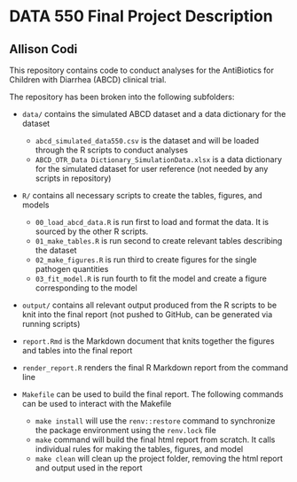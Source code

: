 # DATA 550 Final Project Description
## Allison Codi

This repository contains code to conduct analyses for the AntiBiotics for Children with Diarrhea (ABCD) clinical trial. 

The repository has been broken into the following subfolders:

- `data/` contains the simulated ABCD dataset and a data dictionary for the dataset
	- `abcd_simulated_data550.csv` is the dataset and will be loaded through the R scripts to conduct analyses
	- `ABCD_OTR_Data Dictionary_SimulationData.xlsx` is a data dictionary for the simulated dataset for user reference (not needed by any scripts in repository)
	
- `R/` contains all necessary scripts to create the tables, figures, and models
	- `00_load_abcd_data.R` is run first to load and format the data. It is sourced by the other R scripts. 
	- `01_make_tables.R` is run second to create relevant tables describing the dataset
	- `02_make_figures.R` is run third to create figures for the single pathogen quantities
	- `03_fit_model.R` is run fourth to fit the model and create a figure corresponding to the model
	
- `output/` contains all relevant output produced from the R scripts to be knit into the final report (not pushed to GitHub, can be generated via running scripts)
	
- `report.Rmd` is the Markdown document that knits together the figures and tables into the final report

- `render_report.R` renders the final R Markdown report from the command line

- `Makefile` can be used to build the final report. The following commands can be used to interact with the Makefile
  - `make install` will use the `renv::restore` command to synchronize the package environment using the `renv.lock` file
  - `make` command will build the final html report from scratch. It calls individual rules for making the tables, figures, and model
  - `make clean` will clean up the project folder, removing the html report and output used in the report
